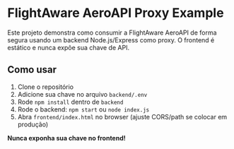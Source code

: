 # FlightAware AeroAPI Proxy Example

Este projeto demonstra como consumir a FlightAware AeroAPI de forma segura usando um backend Node.js/Express como proxy. O frontend é estático e nunca expõe sua chave de API.

## Como usar

1. Clone o repositório
2. Adicione sua chave no arquivo `backend/.env`
3. Rode `npm install` dentro de `backend`
4. Rode o backend: `npm start` ou `node index.js`
5. Abra `frontend/index.html` no browser (ajuste CORS/path se colocar em produção)

**Nunca exponha sua chave no frontend!**
